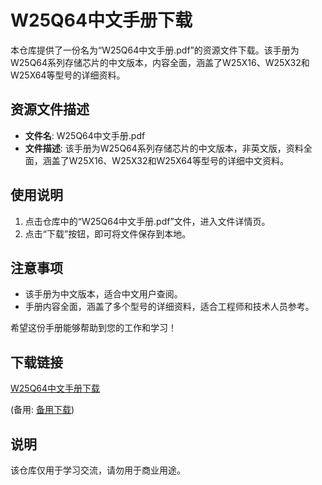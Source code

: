 # W25Q64中文手册下载

本仓库提供了一份名为“W25Q64中文手册.pdf”的资源文件下载。该手册为W25Q64系列存储芯片的中文版本，内容全面，涵盖了W25X16、W25X32和W25X64等型号的详细资料。

## 资源文件描述

- **文件名**: W25Q64中文手册.pdf
- **文件描述**: 该手册为W25Q64系列存储芯片的中文版本，非英文版，资料全面，涵盖了W25X16、W25X32和W25X64等型号的详细中文资料。

## 使用说明

1. 点击仓库中的“W25Q64中文手册.pdf”文件，进入文件详情页。
2. 点击“下载”按钮，即可将文件保存到本地。

## 注意事项

- 该手册为中文版本，适合中文用户查阅。
- 手册内容全面，涵盖了多个型号的详细资料，适合工程师和技术人员参考。

希望这份手册能够帮助到您的工作和学习！

## 下载链接
[W25Q64中文手册下载](https://pan.quark.cn/s/95993684ba80) 

(备用: [备用下载](https://pan.baidu.com/s/1VsLOITujVGKbtzWIHztwBg?pwd=1234))

## 说明

该仓库仅用于学习交流，请勿用于商业用途。
